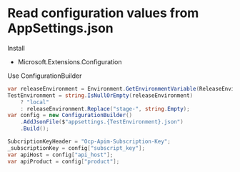 # Read configuration values from AppSettings.json

Install

* Microsoft.Extensions.Configuration

Use ConfigurationBuilder

```csharp
var releaseEnvironment = Environment.GetEnvironmentVariable(ReleaseEnvironmentName);
TestEnvironment = string.IsNullOrEmpty(releaseEnvironment)
    ? "local"
    : releaseEnvironment.Replace("stage-", string.Empty);
var config = new ConfigurationBuilder()
    .AddJsonFile($"appsettings.{TestEnvironment}.json")
    .Build();

SubcriptionKeyHeader = "Ocp-Apim-Subscription-Key";
_subscriptionKey = config["subscript_key"];
var apiHost = config["api_host"];
var apiProduct = config["product"];
```
